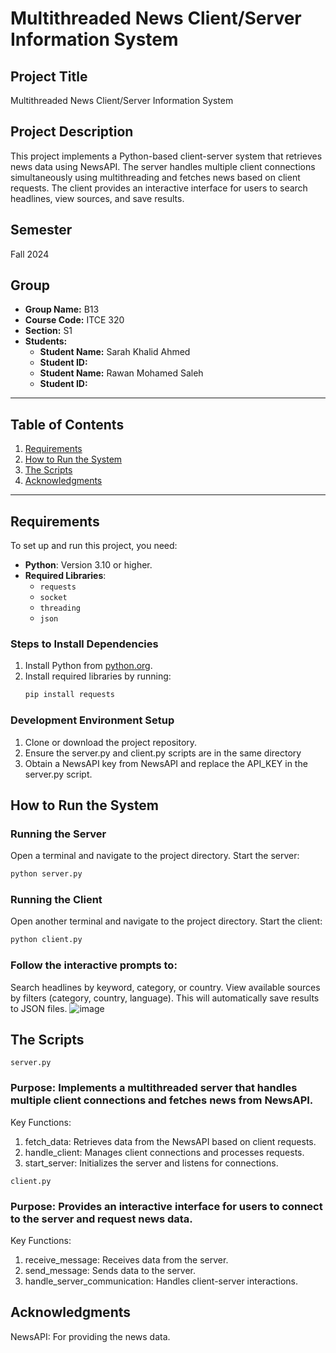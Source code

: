 # Multithreaded News Client/Server Information System

## Project Title
Multithreaded News Client/Server Information System

## Project Description
This project implements a Python-based client-server system that retrieves news data using NewsAPI. The server handles multiple client connections simultaneously using multithreading and fetches news based on client requests. The client provides an interactive interface for users to search headlines, view sources, and save results.

## Semester
Fall 2024

## Group
- **Group Name:** B13
- **Course Code:** ITCE 320
- **Section:** S1
- **Students:**
  - **Student Name:** Sarah Khalid Ahmed
  - **Student ID:** 
  - **Student Name:** Rawan Mohamed Saleh
  - **Student ID:** 

---

## Table of Contents
1. [Requirements](#requirements)
2. [How to Run the System](#how-to-run-the-system)
3. [The Scripts](#the-scripts)
4. [Acknowledgments](#acknowledgments)

---

## Requirements
To set up and run this project, you need:
- **Python**: Version 3.10 or higher.
- **Required Libraries**:
  - `requests`
  - `socket`
  - `threading`
  - `json`

### Steps to Install Dependencies
1. Install Python from [python.org](https://www.python.org/).
2. Install required libraries by running:
   ```bash
   pip install requests

### Development Environment Setup
1. Clone or download the project repository.
2. Ensure the server.py and client.py scripts are in the same directory
3. Obtain a NewsAPI key from NewsAPI and replace the API_KEY in the server.py script.


## How to Run the System
### Running the Server
Open a terminal and navigate to the project directory.
Start the server:
``` bash
python server.py
```
### Running the Client
Open another terminal and navigate to the project directory.
Start the client:
``` bash
python client.py
```
### Follow the interactive prompts to:
Search headlines by keyword, category, or country.
View available sources by filters (category, country, language).
This will automatically save results to JSON files.
![image](https://github.com/user-attachments/assets/7f09d189-7cc3-4692-a7df-05cab1e2ad52)


## The Scripts
`server.py`
### Purpose: Implements a multithreaded server that handles multiple client connections and fetches news from NewsAPI.
Key Functions:
1. fetch_data: Retrieves data from the NewsAPI based on client requests.
2. handle_client: Manages client connections and processes requests.
3. start_server: Initializes the server and listens for connections.

`client.py`
### Purpose: Provides an interactive interface for users to connect to the server and request news data.
Key Functions:
1. receive_message: Receives data from the server.
2. send_message: Sends data to the server.
3. handle_server_communication: Handles client-server interactions.

## Acknowledgments
NewsAPI: For providing the news data.
